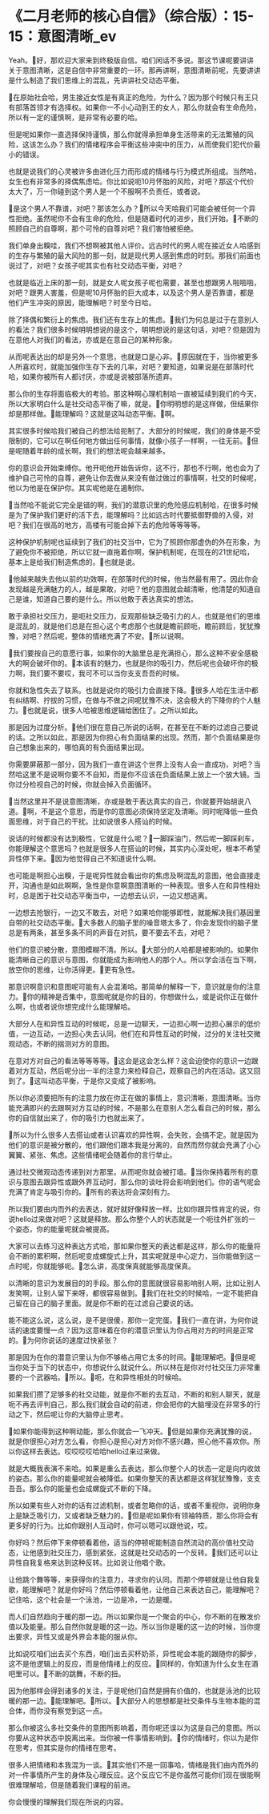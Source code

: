 # 《二月老师的核心自信》（综合版）：15-15：意图清晰_ev

Yeah。🎼好，那欢迎大家来到终极版自信。咱们闲话不多说。那这节课呢要讲讲关于意图清晰，这是自信中非常重要的一环。那再讲啊，意图清晰前呢，先要讲讲是什么制造了我们思维上的混乱，先讲讲社交动态平衡。

🎼在原始社会哈，男生接近女性是有真正的危险，为什么？因为那个时候只有王只有部落首领才有选择权。如果你一不小心动到王的女人，那么你就会有生命危险，所以有一定的谨慎啊，是非常有必要的哈。

但是呢如果你一直选择保持谨慎，那么你就得承担单身生活带来的无法繁殖的风险，这该怎么办？我们的情绪程序会平衡这些冲突中的压力，从而使我们犯代价最小的错误。

也就是说我们的心灵被许多由进化压力而形成的情绪与行为模式所组成。当然哈，女生也有非常多的择偶焦虑哈。你比如说呃10月怀胎的风险，对吧？那这个代价太大了，万一你碰到这个男人是一个不服啊不负责任，或者说。

🎼是这个男人不靠谱，对吧？那该怎么办？🎼所以今天哈我们可能会被任何一个异性拒绝。虽然呢你不会有生命的危险，但是随着时代的进步，我们开始。🎼不断的照顾自己的自尊啊，那个可怜的自尊对吧？我们害怕被拒绝。

我们单身出糗哇，我们不想啊被其他人评价。远古时代的男人呢在接近女人哈感到的生存与繁殖的最大风险的那一刻，就是现代男人感到焦虑的时刻。那我们前面也说过了，对吧？女孩子呢其实也有社交动态平衡，对吧？

也就是临近上床的那一刻，就是女人呢女孩子呢也需要，甚至也想跟男人啪啪啪，对吧？跟男人害羞，但是呢10月怀胎的巨大成本，以及这个男人是否靠谱，都是他们产生冲突的原因，能理解吧？时至今日哈。

除了择偶和繁衍上的焦虑。我们还有生存上的焦虑。🎼我们为何总是过于在意别人的看法？我们很多时候明明想说的是这个，明明想说的是这句话，对吧？但是因为在意他人对我们的看法，亦或是在意自己的某种形象。

从而呢表达出的却是另外一个意思，也就是口是心非。🎼原因就在于，当你被更多人所喜欢时，就能加强你生存下去的几率，对吧？要知道，如果说是在部落时代哈，如果你被所有人都讨厌，亦或是说被部落所遗弃。

那么你的生存将面临极大的考验。那这种啊心理机制哈一直被延续到我们的今天，所以大家明白什么是社交动态平衡了嘛，就是。🎼你明明想的是这样做，但结果你却是那样做。🎼能理解吗？这就是这叫动态平衡。🎼啊。

其实很多时候哈我们被自己的想法给扼制了。大部分的时候呢，我们的身体是不受限制的，它可以在啊任何地方做出任何事情，就像小孩子一样啊，一往无前。🎼但是呢随着年龄的成长啊，我们的想法呢会越来越多。

你的意识会开始束缚你。他开呃他开始告诉你，这不行，那也不行啊，他也会为了维护自己可怜的自尊，避免让你去做从来没有做过做过的事情啊，社交的时候呢，他以为他是在保护你。其实呢他是在遏制你。

🎼当然哈不能说它完全是错的啊，我们的潜意识里的危险感应机制哈，在很多时候是为了保护我们更好的活下去，能理解吗？比如远古时代要抵御野兽的入侵，对吧？我们在很高的地方，高楼有可能会掉下去的危险等等等等。

这种保护机制呢也延续到了我们的社交当中，它为了照顾你那虚伪的外在形象，为了避免你不被拒绝，所以它就一直拖着你啊，保护机制呢，在现在的21世纪哈，基本上是给我们制造焦虑的。🎼也就是说。

🎼他越来越失去他以前的功效啊，在部落时代的时候，他当然最有用了。因此你会发现越是充满魅力的人，越是果敢，对吧？他的意图就会越清晰，他清楚的知道自己是谁，知道自己要的是什么。所以他敢于表达真实的想法。

敢于承担社交压力，是呃社交压力，反观那些缺乏吸引力的人，也就是他们的思维是混乱的，就是他们总是在担心这个考虑那个也就是瞻前顾呃，瞻前顾后，犹犹豫豫，对吧？然后呢，整体的情绪充满了不安。🎼所以说啊。

🎼我们要按自己的意愿行事，如果你的大脑里总是充满担心，那么这种不安全感极大的啊会破坏你的。🎼本该有的魅力，也就是你的吸引力，然后呢也会破坏你的极力啊，我们要不要哎，我可不可以当你支支吾吾的时候。

你就和急性失去了联系。也就是说你的吸引力会直接下降。🎼很多人哈在生活中都有纠结啊、拧拔的习惯，在做与不做之间呢犹豫不决，这会极大的下降你的个人魅力。🎼也就是说，很多人哈被思维逻辑给困住了。之所以如此。

那是因为过度分析。🎼他们很在意自己所说的话啊，在甚至在不断的过滤自己要说的话。之所以如此，那是因为你担心有负面结果的出现。然而，那个负面结果是你自己想象出来的，哪怕真的有负面结果出现。

你需要屏蔽那一部分，因为我们一直在讲这个世界上没有人会一直成功，对吧？当然哈这里不是说啊你要不不自知，而是你不应该在负面结果上放上一个放大镜。当你过分检视自己的时候，你就会掉入负面循环。

🎼当然这里并不是说意图清晰，亦或是敢于表达真实的自己，你就要开始胡说八道。🎼啊，不是这个意思，而是你的意图必须保持坚定及清晰。同时呢降低一些负面思维，对于自己的干扰。比如说很多人搭讪的时候。

说话的时候都没有达到极性，它就是什么呢？🎼一脚踩油门，然后呢一脚踩刹车，你能理解这个意思吗？也就是很多人在搭讪的时候，其实内心深处呢，根本不希望异性停下来。🎼因为他觉得自己不知道说什么啊。

也可能是啊担心出糗，于是呢异性就会看出你的焦虑及啊混乱的意图，他会直接走开，沟通也是如此啊啊，急性是你意啊意图清晰的一种表现。很多人在和异性相处时，总是困于社交动态平衡当中，一边想去认识，一边又想逃离。

一边想去抢银行，一边又不敢去，对吧？如果哈你能够即性，就能解决我们基因里自带的社交动态平衡。🎼大多数人的脑子里的噪音塔太多了，你会发现你的脑子里总是有两条，甚至多条不同的声音在对抗，要不要去不去，对吧？

他们的意识被分散，意图模糊不清。所以。🎼大部分的人哈都是被影响的。如果你能清晰自己的意识与意图，你就能成为影响他人的那个人。所以学会活在当下啊，放空你的思维，让你活得更。🎼更有急性。

那意识啊意识和意图呢可能有人会混淆哈。那简单的解释一下，意识就是你的注意力。🎼你的精神是否集中，意图呢就是你的目的，你想做什么，或是说你正在做什么啊，也或者说你想完成什么能理解哈。

大部分人在和异性互动的时候呢，总是一边聊天，一边担心啊一边担心展示的低价值，一边互动，一边担心失去认同。他们在和异性互动的时候，过分的关注社交微观动态，不断的揣测对方的意图。

在意对方对自己的看法等等等等。🎼这会是这会怎么样？这会迫使你的意识一边跟着对方互动，然后呢分出一半的注意力来检释自己，观察自己的内在活动。这又回到了。🎼这叫动态平衡，于是你又变成了被影响。

所以你必须要把所有的注意力放在你正在做的事情上，意识清晰，意图清晰。当你能充满即兴的去跟啊对方互动的时候，不是那么在意别人怎么看自己的时候，那么你的自信就出来了，你的吸引力也就出来了。

🎼所以为什么很多人去搭讪或者认识喜欢的异性啊，会失败，会搞不定。就是因为他们的意识是被分散的，他们跟他们跟本我是分离的，自然而然你就会充满了小心翼翼、紧张、焦虑。这些情绪呢会随着你的言行举止。

通过社交微观动态传递到对方那里。从而呢你就会被打墙。🎼当你保持着所有的意识与意图去跟异性或跟外界互动时，那么你的谈吐将会影响到他们。你的语气呢会充满了肯定与吸引你的。🎼所有的表达将会深刻有力。

所以我们要由内而外的去表达，就好就好像释放一样。比如你跟异性肯定的说，你说hello过来做对吧？这就是释放。那么你整个人的状态就是一个呃往外扩张的一个姿态，你的能量呢就会被提高。

大家可以去练习这种表达方式哈，那如果你整天的表达都是这样，那么你的能量将会不断的累积啊，然后呢变成螺旋式上升，其实呢就是中心定力，当你能做到这一点时呢，你就能够呃。🎼怎么讲，高度保真就能够高度保真。

以清晰的意识为发展目的的手段。那么你的意图就很容易影响别人啊，比如让别人发笑啊，让别人留下来呀，都很容易做到。🎼我们在社交的时候哈，一定不能把自己留在自己的脑子里面。就是你不断的在过滤自己要说的话。

能不能这么说，这么说，是不是很傻，那你一定完蛋。🎼我们一直在讲，为何你说话的速度要慢一点？因为这意味着在你的潜意识里认为你占用对方的时间是正常的。🎼为何你说话的速度过快紧张？

那是因为在你的潜意识里认为你不够格占用它太多的时间。🎼能理解吧。🎼但是呢当你处于当下的状态中，你想说什么就说什么。所以林在是你对付社交压力非常重要的一个武器哈。🎼所以。🎼呃，在和异性相处的时候哈。

如果我们攒了足够多的社交动能，就是你不断的去互动，不断的和别人聊天，就是呃不再去评判自己，那么我们就会自动的前进，你会把你的大脑埋没在非常多的行动之下，然后呢让你的大脑停止思考。

🎼如果你能得到这种啊动能，那么你就会一飞冲天。🎼但是如果你充满犹豫的说，就是你很担心对方怎么看，你担心是担心对方对你不感兴趣，担心他不喜欢你。所以你这样去表达。哎哎哎哎哈哈hello过来过来做。

就是大概我表演不来哈。如果是重么去表达，那么你整个人的状态一定是向内收敛的姿态。那么你的能量呢就会被降低。如果你整天的表达都是这样犹犹豫豫，支支吾吾。那么你的能量也会成螺旋式不断的下降。

所以如果有些人对你的话有过滤机制，或者忽略你的话，或者不重视你，说明你身上是缺乏吸引力，又或者缺乏魅力的。🎼但是呢如果你有领袖特质，那么你将会有更多好的行为。比如你跟别人互动时，你可以嗯可以跟他说，哎。

你好吗？然后停下来停顿看着他，适当的停顿呢能制造自然流动的高价值社交动态，让他感到社交压力，感到紧张，这就是社交动态的一个反转。🎼我们还可以让异性自我复格来达到这种反转。比如说让他唱个歌。

让他跳个舞等等，来获得你的注意力，寻求你的认同。而那个停顿就是让他自我复歌，能理解吧？就是你好吗？然后停顿看着他，让他自己来表达自己，能理解吧？记住哈，这个社会是一个泳池，一边是冷，一边是暖。

而人们自然趋向于暖的那一边。所以如果你是一个聚会的中心，你不断的在散发价值以及能量。那么自然你就是暖的这一边。所以当你是暖的这一边的时候，当你提出要求，异性又或是外界会本能的服从你。

比如说哎咱们出去买个东西，咱们出去买杯奶茶，异性呢会本能的跟随你的脚步，这不是他逻辑上的反应，而是他情绪上的反应。🎼同样的，你知道为什么女生在酒吧里可以。🎼不断的跳舞，不断的扭。

因为他那样会得到诸多的关注，于是呢他们自然是拥有价值的，也就是泳池的比较暖的那一边。🎼能理解吧。🎼所以。🎼大部分人的思想都是社交条件与生物本能的混合体，而你没有察觉到这一点。

那么你被这么多社交条件的意图所影响着，而你呢还误以为这是自己的意图。所以你要从这种状态中脱离出来。当你被一件事情影响到。🎼你的情绪时，你以为是你在思考，但其实是你的情绪在思考。

很多人把情绪和本我混为一谈。🎼其实他们不是一回事哈，情绪是我们由内而外的对一件事情所产生的身体及心理反应。这个反应它不是你虽然可能你们现在很能啊很难理解哈，但是随着我们课程的前进。

你会慢慢的理解我们现在所说的内容。